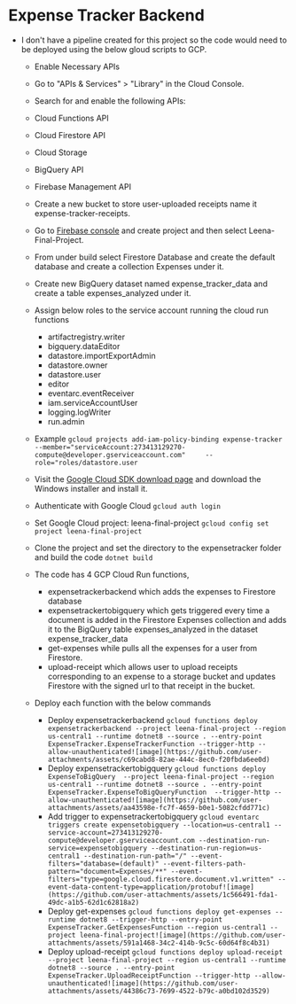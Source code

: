 # Expense Tracker Backend

- I don't have a pipeline created for this project so the code would need to be deployed using the below gloud scripts to GCP.
  - Enable Necessary APIs
  - Go to "APIs & Services" > "Library" in the Cloud Console.
  - Search for and enable the following APIs:
  - Cloud Functions API
  - Cloud Firestore API
  - Cloud Storage
  - BigQuery API
  - Firebase Management API
 
  - Create a new bucket to store user-uploaded receipts name it expense-tracker-receipts.
  - Go to [Firebase console](https://console.firebase.google.com/) and create project and then select Leena-Final-Project.
  - From under build select Firestore Database and create the default database and create a collection Expenses under it.
 
  - Create new BigQuery dataset named expense_tracker_data and create a table expenses_analyzed under it.
  - Assign below roles to the service account running the cloud run functions
    - artifactregistry.writer
    - bigquery.dataEditor
    - datastore.importExportAdmin
    - datastore.owner
    - datastore.user
    - editor
    - eventarc.eventReceiver
    - iam.serviceAccountUser
    - logging.logWriter
    - run.admin
   - Example `gcloud projects add-iam-policy-binding expense-tracker     --member="serviceAccount:273413129270-compute@developer.gserviceaccount.com"     --role="roles/datastore.user`
   

   - Visit the [Google Cloud SDK download page](https://cloud.google.com/sdk/docs/install) and download the Windows installer and install it.
   - Authenticate with Google Cloud `gcloud auth login`
   - Set Google Cloud project: leena-final-project `gcloud config set project leena-final-project`
   - Clone the project and set the directory to the expensetracker folder and build the code `dotnet build`
   - The code has 4 GCP Cloud Run functions,
     - expensetrackerbackend which adds the expenses to Firestore database
     - expensetrackertobigquery which gets triggered every time a document is added in the Firestore Expenses collection and adds it to the BigQuery table 
       expenses_analyzed in the dataset expense_tracker_data
     - get-expenses while pulls all the expenses for a user from Firestore.
     - upload-receipt which allows user to upload receipts corresponding to an expense to a storage bucket and updates Firestore with the signed url to that receipt 
      in the bucket.
   - Deploy each function with the below commands
     - Deploy expensetrackerbackend `gcloud functions deploy expensetrackerbackend --project leena-final-project --region us-central1 --runtime dotnet8 --source . --entry-point ExpenseTracker.ExpenseTrackerFunction --trigger-http --allow-unauthenticated![image](https://github.com/user-attachments/assets/c69cabd8-82ae-444c-8ec0-f20fbda6ee0d)`
     - Deploy expensetrackertobigquery `gcloud functions deploy ExpenseToBigQuery  --project leena-final-project --region us-central1 --runtime dotnet8 --source . --entry-point ExpenseTracker.ExpenseToBigQueryFunction  --trigger-http --allow-unauthenticated![image](https://github.com/user-attachments/assets/aa43598e-fc7f-4659-b0e1-5082cfdd771c)`
     - Add trigger to expensetrackertobigquery `gcloud eventarc triggers create expensetobigquery --location=us-central1 --service-account=273413129270-compute@developer.gserviceaccount.com --destination-run-service=expensetobigquery --destination-run-region=us-central1 --destination-run-path="/" --event-filters="database=(default)" --event-filters-path-pattern="document=Expenses/**" --event-filters="type=google.cloud.firestore.document.v1.written" --event-data-content-type=application/protobuf![image](https://github.com/user-attachments/assets/1c566491-fda1-49dc-a1b5-62d1c62818a2)`
     - Deploy get-expenses `gcloud functions deploy get-expenses --runtime dotnet8 --trigger-http --entry-point ExpenseTracker.GetExpensesFunction --region us-central1 --project leena-final-project![image](https://github.com/user-attachments/assets/591a1468-34c2-414b-9c5c-60d64f8c4b31)`
     - Deploy upload-receipt `gcloud functions deploy upload-receipt --project leena-final-project --region us-central1 --runtime dotnet8 --source . --entry-point ExpenseTracker.UploadReceiptFunction --trigger-http --allow-unauthenticated![image](https://github.com/user-attachments/assets/44386c73-7699-4522-b79c-a0bd102d3529)`
